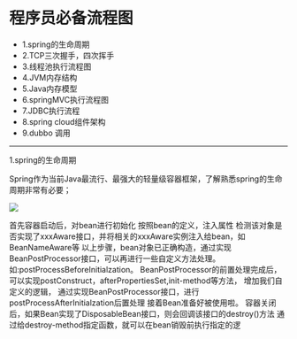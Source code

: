 程序员必备流程图
===
* 1.spring的生命周期
* 2.TCP三次握手，四次挥手
* 3.线程池执行流程图
* 4.JVM内存结构
* 5.Java内存模型
* 6.springMVC执行流程图
* 7.JDBC执行流程
* 8.spring cloud组件架构
* 9.dubbo 调用

****

1.spring的生命周期

Spring作为当前Java最流行、最强大的轻量级容器框架，了解熟悉spring的生命周期非常有必要；

![][spring初始化]

首先容器启动后，对bean进行初始化
按照bean的定义，注入属性
检测该对象是否实现了xxxAware接口，并将相关的xxxAware实例注入给bean，如BeanNameAware等
以上步骤，bean对象已正确构造，通过实现BeanPostProcessor接口，可以再进行一些自定义方法处理。如:postProcessBeforeInitialzation。
BeanPostProcessor的前置处理完成后，可以实现postConstruct，afterPropertiesSet,init-method等方法， 增加我们自定义的逻辑，
通过实现BeanPostProcessor接口，进行postProcessAfterInitialzation后置处理
接着Bean准备好被使用啦。
容器关闭后，如果Bean实现了DisposableBean接口，则会回调该接口的destroy()方法
通过给destroy-method指定函数，就可以在bean销毁前执行指定的逻

[spring初始化]:https://github.com/lizhibjut/lizhibjut.github.io/raw/master/img/springinit.gif
